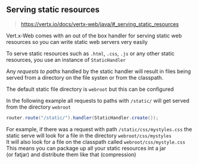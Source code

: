 
## Serving static resources
> <https://vertx.io/docs/vertx-web/java/#_serving_static_resources>

Vert.x-Web comes with an out of the box handler for serving static web resources so you can write static web servers very easily

To serve static resources such as `.html`, `.css`, `.js` or any other static resources, you use an instance of `StaticHandler`

Any *requests to paths* handled by the static handler will result in files being served from a directory on the file systen or from the classpath.

The default static file directory is `webroot` but this can be configured

In the following example all requests to paths with `/static/` will get served from the directory `webroot`
```java
router.route("/static/").handler(StaticHandler.create());
```

For example, if there was a request with path `/static/css/mystyles.css` the static serve will look for a file in the directory `webroot/css/mystyles`  
It will also look for a file on the classpath called `webroot/css/mystyle.css` This means you can package up all your static resources int a jar  
(or fatjar) and distribute them like that (compression)  


